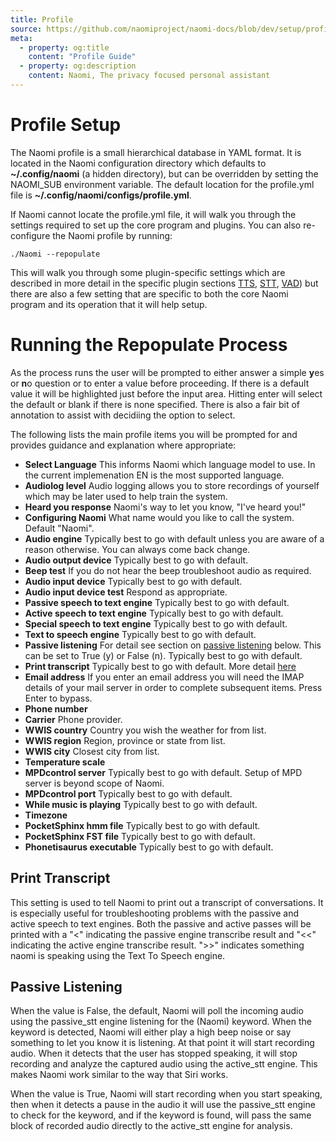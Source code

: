 ```yaml
---
title: Profile
source: https://github.com/naomiproject/naomi-docs/blob/dev/setup/profile.md
meta:
  - property: og:title
    content: "Profile Guide"
  - property: og:description
    content: Naomi, The privacy focused personal assistant
---
```


# Profile Setup

The Naomi profile is a small hierarchical database in YAML format. It is located in 
the Naomi configuration directory which defaults to **~/.config/naomi** (a hidden directory), 
but can be overridden by setting the NAOMI_SUB environment variable. The default 
location for the profile.yml file is **~/.config/naomi/configs/profile.yml**.

If Naomi cannot locate the profile.yml file, it will walk you through the settings 
required to set up the core program and plugins. You can also re-configure the Naomi profile by 
running:
```shell
./Naomi --repopulate
```
This will walk you through some plugin-specific settings which are described in more detail in 
the specific plugin sections 
[TTS](./configuration/tts.html), 
[STT](./configuration/stt.html), 
[VAD](./configuration/vad.html)) but there are also a few setting that are specific to both the core 
Naomi program and its operation that it will help setup.

# Running the Repopulate Process

As the process runs the user will be prompted to either answer a simple **y**es or **n**o question 
or to enter a value before proceeding. If there is a default value it will be highlighted just 
before the input area. Hitting enter will select the default or blank if there is none specified.
There is also a fair bit of annotation to assist with decidiing the option to select.

The following lists the main profile items you will be prompted for and provides guidance and 
explanation where appropriate:

- **Select Language** This informs Naomi which language model to use. In the current implemenation
EN is the most supported language.
- **Audiolog level** Audio logging allows you to store recordings of yourself which may be later used
to help train the system.
- **Heard you response** Naomi's way to let you know, "I've heard you!"
- **Configuring Naomi** What name would you like to call the system. Default "Naomi".
- **Audio engine** Typically best to go with default unless you are aware of a reason otherwise. 
You can always come back change.
- **Audio output device** Typically best to go with default.
- **Beep test** If you do not hear the beep troubleshoot audio as required.
- **Audio input device** Typically best to go with default.
- **Audio input device test** Respond as appropriate.
- **Passive speech to text engine** Typically best to go with default.
- **Active speech to text engine** Typically best to go with default.
- **Special speech to text engine** Typically best to go with default.
- **Text to speech engine** Typically best to go with default.
- **Passive listening** For detail see section on [passive listening](#passive-listening) below. 
This can be set to True (y) or False (n). Typically best to go with default.
- **Print transcript** Typically best to go with default. More detail [here](#print-transcript)
- **Email address** If you enter an email address you will need the IMAP details of your 
mail server in order to complete subsequent items. Press Enter to bypass.
- **Phone number** 
- **Carrier** Phone provider.
- **WWIS country** Country you wish the weather for from list.
- **WWIS region** Region, province or state from list.
- **WWIS city** Closest city from list.
- **Temperature scale** 
- **MPDcontrol server** Typically best to go with default. Setup of MPD server is beyond scope of Naomi.
- **MPDcontrol port** Typically best to go with default.
- **While music is playing** Typically best to go with default.
- **Timezone**
- **PocketSphinx hmm file** Typically best to go with default.
- **PocketSphinx FST file** Typically best to go with default.
- **Phonetisaurus executable** Typically best to go with default.

## Print Transcript
This setting is used to tell Naomi to print out a transcript of conversations. It is especially 
useful for troubleshooting problems with the passive and active speech to text engines. Both 
the passive and active passes will be printed with a "<" indicating the passive engine transcribe 
result and "<<" indicating the active engine transcribe result. ">>" indicates something naomi 
is speaking using the Text To Speech engine.

## Passive Listening

When the value is False, 
the default, Naomi will poll the incoming audio using the passive_stt engine listening 
for the (Naomi) keyword. When the keyword is detected, Naomi will either play a high beep 
noise or say something to let you know it is listening. At that point it will start 
recording audio. When it detects that the user has stopped speaking, it will stop 
recording and analyze the captured audio using the active_stt engine. This makes Naomi 
work similar to the way that Siri works.

When the value is True, Naomi will start recording when you start speaking, then 
when it detects a pause in the audio it will use the passive_stt engine to check 
for the keyword, and if the keyword is found, will pass the same block of recorded 
audio directly to the active_stt engine for analysis.


<DocPreviousVersions/>
<EditPageLink/>

